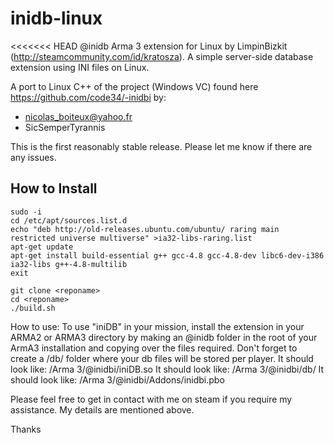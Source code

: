 inidb-linux
===========

<<<<<<< HEAD
@inidb Arma 3 extension for Linux by LimpinBizkit (http://steamcommunity.com/id/kratosza). A simple server-side database extension using INI files on Linux.

A port to Linux C++ of the project (Windows VC) found here https://github.com/code34/-inidbi by:
* nicolas_boiteux@yahoo.fr
* SicSemperTyrannis

This is the first reasonably stable release. Please let me know if there are any issues.

## How to Install
~~~
sudo -i 
cd /etc/apt/sources.list.d
echo "deb http://old-releases.ubuntu.com/ubuntu/ raring main restricted universe multiverse" >ia32-libs-raring.list
apt-get update
apt-get install build-essential g++ gcc-4.8 gcc-4.8-dev libc6-dev-i386 ia32-libs g++-4.8-multilib
exit

git clone <reponame>
cd <reponame>
./build.sh
~~~

How to use:
To use "iniDB" in your mission, install the extension in your ARMA2 or ARMA3 directory by making an @inidb folder in the root of your ArmA3 installation and copying over the files required.
Don't forget to create a /db/ folder where your db files will be stored per player.
It should look like: /Arma 3/@inidbi/iniDB.so
It should look like: /Arma 3/@inidbi/db/
It should look like: /Arma 3/@inidbi/Addons/inidbi.pbo

Please feel free to get in contact with me on steam if you require my assistance. My details are mentioned above.

Thanks
